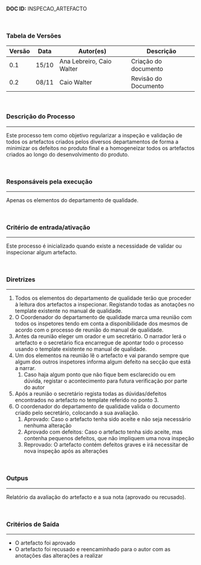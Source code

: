 **DOC ID:** INSPECAO_ARTEFACTO

</br>

### **Tabela de Versões**

| Versão | Data | Autor(es) | Descrição |
|---|---|---|---|
| 0.1 | 15/10 | Ana Lebreiro, Caio Walter | Criação do documento |
| 0.2 | 08/11 | Caio Walter | Revisão do Documento |

</br>

### **Descrição do Processo**

---

Este processo tem como objetivo regularizar a inspeção e validação de todos os artefactos criados pelos diversos departamentos de forma a minimizar os defeitos no produto final e a homogeneizar todos os artefactos criados ao longo do desenvolvimento do produto.

</br>

### **Responsáveis pela execução**

---

Apenas os elementos do departamento de qualidade.

</br>

### **Critério de entrada/ativação**

---

Este processo é inicializado quando existe a necessidade de validar ou inspecionar algum artefacto.

</br>


### **Diretrizes**

---

1. Todos os elementos do departamento de qualidade terão que proceder à leitura dos artefactos a inspecionar. Registando todas as anotações no template existente no manual de qualidade.
2. O Coordenador do departamento de qualidade marca uma reunião com todos os inspetores tendo em conta a disponibilidade dos mesmos de acordo com o processo de reunião do manual de qualidade.
3. Antes da reunião eleger um orador e um secretário. O narrador lerá o artefacto e o secretário fica encarregue de apontar todo o processo usando o template existente no manual de qualidade.
4. Um dos elementos na reunião lê o artefacto e vai parando sempre que algum dos outros inspetores informa algum defeito na secção que está a narrar.
   1. Caso haja algum ponto que não fique bem esclarecido ou em dúvida, registar o acontecimento para futura verificação por parte do autor
5. Após a reunião o secretário regista todas as dúvidas/defeitos encontrados no artefacto no template referido no ponto 3.
6. O coordenador do departamento de qualidade valida o documento criado pelo secretário, colocando a sua avaliação.
   1. Aprovado: Caso o artefacto tenha sido aceite e não seja necessário nenhuma alteração
   2. Aprovado com defeitos: Caso o artefacto tenha sido aceite, mas contenha pequenos defeitos, que não impliquem uma nova inspeção
   3. Reprovado: O artefacto contém defeitos graves e irá necessitar de nova inspeção após as alterações

</br>

### **Outpus**

---

Relatório da avaliação do artefacto e a sua nota (aprovado ou recusado).

</br>


### **Critérios de Saída**

---

- O artefacto foi aprovado
- O artefacto foi recusado e reencaminhado para o autor com as anotações das alterações a realizar

</br>
